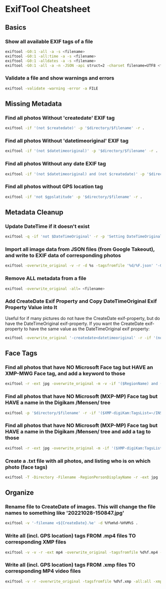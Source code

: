 # ExifTool Cheatsheet

## Basics

### Show all available EXIF tags of a file

```bash
exiftool -G0:1 -all -a -s <filename>
exiftool -G0:1 -all:time -a -s <filename>
exiftool -G0:1 -alldates -a -s <filename>
exiftool -G0:1 -all -a -n -JSON -api struct=2 -charset filename=UTF8 <filename>
```

### Validate a file and show warnings and errors

```bash
exiftool -validate -warning -error -a FILE
```

## Missing Metadata

### Find all photos Without 'createdate' EXIF tag

```bash
exiftool -if '(not $createdate)' -p '$directory/$filename' -r .
```

### Find all photos Without 'datetimeoriginal' EXIF tag

```bash
exiftool -if '(not $datetimeoriginal)' -p '$directory/$filename' -r .
```

### Find all photos Without any date EXIF tag

```bash
exiftool -if '(not $datetimeoriginal) and (not $createdate)' -p '$directory/$filename' -r .
```

### Find all photos without GPS location tag

```bash
exiftool -if 'not $gpslatitude' -p '$directory/$filename' -r .
```

## Metadata Cleanup

### Update DateTime if it doesn't exist

```bash
exiftool -q -if 'not $DateTimeOriginal' -r -p 'Setting DateTimeOriginal for: $directory/$filename' -overwrite_original -DateTimeOriginal=XXXX
```

### Import all image data from JSON files (from Google Takeout), and write to EXIF data of corresponding photos

```bash
exiftool -overwrite_original -v -r -d %s -tagsfromfile '%d/%F.json' '-GPSAltitude<GeoDataAltitude' '-GPSLatitude<GeoDataLatitude' '-GPSLatitudeRef<GeoDataLatitude' '-GPSLongitude<GeoDataLongitude' '-GPSLongitudeRef<GeoDataLongitude' '-ModifyDate<PhotoTakenTimeTimestamp' '-CreateDate<PhotoTakenTimeTimestamp' '-DateTimeOriginal<PhotoTakenTimeTimestamp' -ext jpg -overwrite_original
```

### Remove ALL metadata from a file

```bash
exiftool -overwrite_original -all= <filename>
```

### Add CreateDate Exif Property and Copy DateTimeOriginal Exif Property Value into It

Useful for if many pictures do not have the CreateDate exif-property, but do have the DateTimeOriginal exif-property. If you want the CreateDate exif-property to have the same value as the DateTimeOriginal exif property:

```bash
exiftool -overwrite_original '-createdate<datetimeoriginal' -r -if '(not $createdate and $datetimeoriginal)' <your directory>
```

## Face Tags

### Find all photos that have NO Microsoft Face tag but HAVE an XMP-MWG Face tag, and add a keyword to those

```bash
exiftool -r -ext jpg -overwrite_original -m -v -if '($RegionName) and (not $RegionRectangle)' -Keywords+='Has-MS-Face-but-no-XMP-face' .
```

### Find all photos that have NO Microsoft (MXP-MP) Face tag but HAVE a name in the Digikam /Mensen/ tree

```bash
exiftool -p '$directory/$filename' -r -if '($XMP-digiKam:TagsList=~/INSERT-NAME-HERE/i) and (not $RegionPersonDisplayName=~/INSERT-NAME-HERE/i)' .
```

### Find all photos that have NO Microsoft (MXP-MP) Face tag but HAVE a name in the Digikam /Mensen/ tree and add a tag to those

```bash
exiftool -r -ext jpg -overwrite_original -m -if '($XMP-digiKam:TagsList=~/INSERT-NAME-HERE/i) and (not $RegionPersonDisplayName=~/INSERT-NAME-HERE/i)' -XMP-digiKam:TagsList+='Check' .
```

### Create a .txt file with all photos, and listing who is on which photo (face tags)

```bash
exiftool -T -Directory -Filename -RegionPersonDisplayName -r -ext jpg . > PeopleTags.txt
```

## Organize

### Rename file to CreateDate of images. This will change the file names to something like '20221028-150847.jpg'

```bash
exiftool -v '-filename <${CreateDate}.%e' -d %Y%m%d-%H%M%S .
```

### Write all (incl. GPS location) tags FROM .mp4 files TO corresponding XMP files

```bash
exiftool -v -v -r -ext mp4 -overwrite_original -tagsfromfile %d%f.mp4 -all:all -xmp:all -exif:all -composite:all -quicktime:all -iptc:all -gps:all %d%f.xmp .
```

### Write all (incl. GPS location) tags FROM .xmp files TO corresponding MP4 video files

```bash
exiftool -v -r -overwrite_original -tagsfromfile %d%f.xmp -all:all -xmp:all -exif:all -composite:all -quicktime:all -iptc:all -gps:all -ext m4v -ext mov -ext mp4 -ext avi .
```
